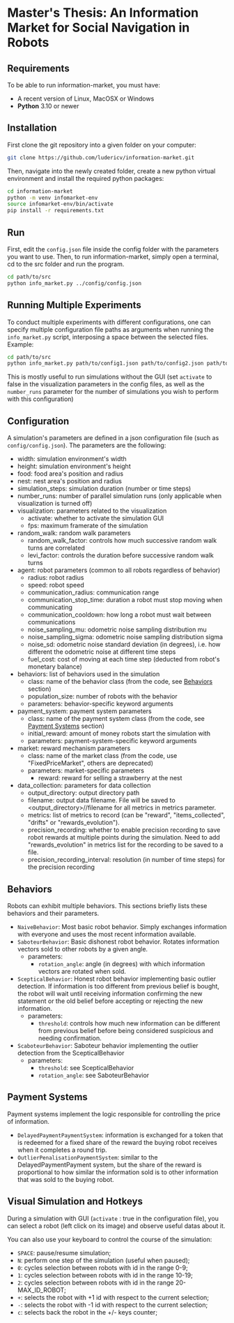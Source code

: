 # Master's Thesis: An Information Market for Social Navigation in Robots
## Requirements
To be able to run information-market, you must have:
- A recent version of Linux, MacOSX or Windows
- **Python** 3.10 or newer
## Installation
First clone the git repository into a given folder on your computer:
```bash
git clone https://github.com/ludericv/information-market.git
```
Then, navigate into the newly created folder, create a new python virtual environment and install the required python packages:
```bash
cd information-market
python -m venv infomarket-env
source infomarket-env/bin/activate
pip install -r requirements.txt
```
## Run
First, edit the `config.json` file inside the config folder with the parameters you want to use. Then, to run information-market, simply open a terminal, cd to the src folder and run the program.
```bash
cd path/to/src
python info_market.py ../config/config.json
```

## Running Multiple Experiments
To conduct multiple experiments with different configurations, one can specify multiple configuration file paths as arguments when running the `info_market.py` script, interposing a space between the selected files. Example:
```bash
cd path/to/src
python info_market.py path/to/config1.json path/to/config2.json path/to/config99.json
```
This is mostly useful to run simulations without the GUI (set `activate` to false in the visualization parameters in the config files, as well as the `number_runs` parameter for the number of simulations you wish to perform with this configuration)

## Configuration

A simulation's parameters are defined in a json configuration file (such as `config/config.json`). The parameters are the following:

- width: simulation environment's width
- height: simulation environment's height
- food: food area's position and radius
- nest: nest area's position and radius
- simulation_steps: simulation duration (number or time steps)
- number_runs: number of parallel simulation runs (only applicable when visualization is turned off)
- visualization: parameters related to the visualization
  - activate: whether to activate the simulation GUI
  - fps: maximum framerate of the simulation
- random_walk: random walk parameters
  - random_walk_factor: controls how much successive random walk turns are correlated
  - levi_factor: controls the duration before successive random walk turns
- agent: robot parameters (common to all robots regardless of behavior)
  - radius: robot radius
  - speed: robot speed
  - communication_radius: communication range
  - communication_stop_time: duration a robot must stop moving when communicating
  - communication_cooldown: how long a robot must wait between communications
  - noise_sampling_mu: odometric noise sampling distribution mu
  - noise_sampling_sigma: odometric noise sampling distribution sigma
  - noise_sd: odometric noise standard deviation (in degrees), i.e. how different the odometric noise at different time steps
  - fuel_cost: cost of moving at each time step (deducted from robot's monetary balance)
- behaviors: list of behaviors used in the simulation
  - class: name of the behavior class (from the code, see [Behaviors](#behaviors) section)
  - population_size: number of robots with the behavior
  - parameters: behavior-specific keyword arguments
- payment_system: payment system parameters
  - class: name of the payment system class (from the code, see [Payment Systems](#payment-systems) section)
  - initial_reward: amount of money robots start the simulation with
  - parameters: payment-system-specific keyword arguments
- market: reward mechanism parameters
  - class: name of the market class (from the code, use "FixedPriceMarket", others are deprecated)
  - parameters: market-specific parameters
    - reward: reward for selling a strawberry at the nest
- data_collection: parameters for data collection
  - output_directory: output directory path
  - filename: output data filename. File will be saved to <output_directory>/<metric>/filename for all metrics in metrics parameter.
  - metrics: list of metrics to record (can be "reward", "items_collected", "drifts" or "rewards_evolution").
  - precision_recording: whether to enable precision recording to save robot rewards at multiple points during the simulation. Need to add "rewards_evolution" in metrics list for the recording to be saved to a file.
  - precision_recording_interval: resolution (in number of time steps) for the precision recording

## Behaviors

Robots can exhibit multiple behaviors. This sections briefly lists these behaviors and their parameters.

- `NaiveBehavior`: Most basic robot behavior. Simply exchanges information with everyone and uses the most recent information available.
- `SaboteurBehavior`: Basic dishonest robot behavior. Rotates information vectors sold to other robots by a given angle.
  - parameters: 
    - `rotation_angle`: angle (in degrees) with which information vectors are rotated when sold.
- `ScepticalBehavior`: Honest robot behavior implementing basic outlier detection. If information is too different from previous belief is bought, the robot will wait until receiving information confirming the new statement or the old belief before accepting or rejecting the new information.
  - parameters:
    - `threshold`: controls how much new information can be different from previous belief before being considered suspicious and needing confirmation.
- `ScaboteurBehavior`: Saboteur behavior implementing the outlier detection from the ScepticalBehavior
  - parameters:
    - `threshold`: see ScepticalBehavior
    - `rotation_angle`: see SaboteurBehavior

## Payment Systems

Payment systems implement the logic responsible for controlling the price of information.

- `DelayedPaymentPaymentSystem`: information is exchanged for a token that is redeemed for a fixed share of the reward the buying robot receives when it completes a round trip.
- `OutlierPenalisationPaymentSystem`: similar to the DelayedPaymentPayment system, but the share of the reward is proportional to how similar the information sold is to other information that was sold to the buying robot.

## Visual Simulation and Hotkeys

During a simulation with GUI (`activate` : true in the configuration file), you can select a robot (left click on its image) and observe useful datas about it.

You can also use your keyboard to control the course of the simulation:
- `SPACE`: pause/resume simulation;
- `N`: perform one step of the simulation (useful when paused);
- `0`: cycles selection between robots with id in the range 0-9;
- `1`: cycles selection between robots with id in the range 10-19;
- `2`: cycles selection between robots with id in the range 20-MAX_ID_ROBOT;
- `+`: selects the robot with +1 id with respect to the current selection;
- `-`: selects the robot with -1 id with respect to the current selection;
- `c`: selects back the robot in the +/- keys counter;
